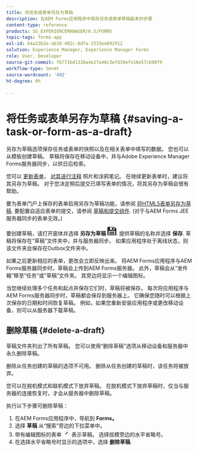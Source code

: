 ```yaml
---
title: 将任务或表单另存为草稿
description: 在AEM Forms应用程序中保存任务或表单草稿副本的步骤
content-type: reference
products: SG_EXPERIENCEMANAGER/6.5/FORMS
topic-tags: forms-app
exl-id: b4a23b2e-ab18-402c-8dfa-2533ee692912
solution: Experience Manager, Experience Manager Forms
role: User, Developer
source-git-commit: f6771bd1338a4e27a48c3efd39efe18e57cb98f9
workflow-type: tm+mt
source-wordcount: '492'
ht-degree: 0%

---
```


# 将任务或表单另存为草稿 {#saving-a-task-or-form-as-a-draft}

另存为草稿选项保存任务或表单的快照以及在相关表单中填写的数据。 您也可以从模板创建草稿。 草稿将保存在移动设备中，并与Adobe Experience Manager Forms服务器同步，以供日后检索。

您可以 [更新表单](/help/forms/using/working-with-form.md)， [对其进行注释](/help/forms/using/add-attachments.md) 照片和涂鸦笔记。 在继续更新表单时，建议将其另存为草稿。 对于您决定稍后提交已填写表单的情况，将其另存为草稿会很有帮助。

要为表单门户上保存的表单启用另存为草稿功能，请参阅 [将HTML5表单另存为草稿](/help/forms/using/saving-html5-form-draft.md).
要配置自适应表单的提交，请参阅 [草稿和提交组件](/help/forms/using/draft-submission-component.md). (对于与AEM Forms JEE服务器同步的表单无效。)

要创建草稿，请打开窗体并选择 **另存为草稿** ![另存为草稿](assets/save-as-draft.png). 提供草稿的名称并选择 **保存**. 草稿将保存在“草稿”文件夹中，并与服务器同步。 如果应用程序处于离线状态，则该文件夹会保存在Outbox文件夹中。

如果之后更新相应的表单，更改会立即反映出来。 将AEM Forms应用程序与AEM Forms服务器同步时，草稿会上传到AEM Forms服务器。 此外，草稿会从“发件箱”移至“任务”或“草稿”文件夹。 其旁边将显示一个编辑图标。

当您继续处理多个任务和起点并保存它们时，草稿将被保存。 每次将应用程序与AEM Forms服务器同步时，草稿都会保存到服务器上。 它确保您随时可以根据上次保存的日期和时间恢复草稿。 例如，如果您重新安装应用程序或更改移动设备，则可以从服务器下载草稿。

## 删除草稿 {#delete-a-draft}

草稿文件夹列出了所有草稿。 您可以使用“删除草稿”选项从移动设备和服务器中永久删除草稿。

删除从任务创建的草稿的选项不可用。 删除从任务创建的草稿时，该任务将被放弃。

您可以在脱机模式和联机模式下放弃草稿。 在脱机模式下放弃草稿时，仅当与服务器的连接恢复时，才会从服务器中删除草稿。

执行以下步骤可删除草稿：

1. 在AEM Forms应用程序中，导航到 **Forms。**
1. 选择 **草稿** 从“搜索”旁边的下拉菜单中。
1. 带有编辑图标的表单 ![edit-draft-app](assets/edit-draft-app.png) 表示草稿。 选择拔模旁边的水平省略号。
1. 在选择水平省略号时显示的选项中，选择 **删除草稿**.

